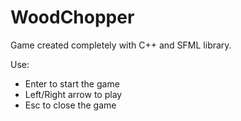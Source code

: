 # WoodChopper
Game created completely with C++ and SFML library.

Use:
* Enter to start the game
* Left/Right arrow to play
* Esc to close the game
